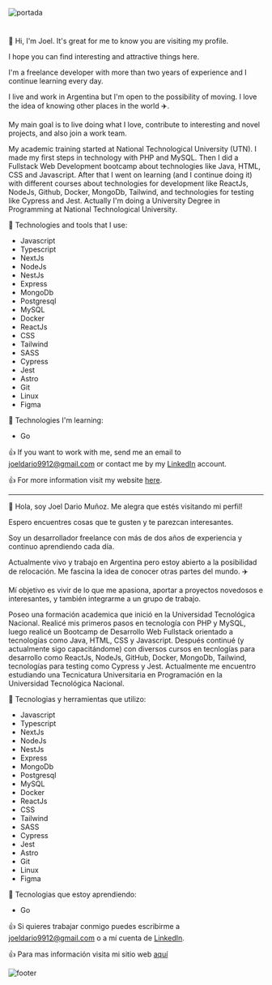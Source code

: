 ![portada](https://i.imgur.com/WHvbqUR.png "Portada Github")

#

👋 Hi, I'm Joel. It's great for me to know you are visiting my profile.

I hope you can find interesting and attractive things here.

I'm a freelance developer with more than two years of experience and I continue learning every day.

I live and work in Argentina but I'm open to the possibility of moving. I love the idea of knowing other places in the world :airplane:.

My main goal is to live doing what I love, contribute to interesting and novel projects, and also join a work team.

My academic training started at National Technological University (UTN). I made my first steps in technology with PHP and MySQL. Then I did a Fullstack Web Development bootcamp about technologies like Java, HTML, CSS and Javascript. After that I went on  learning (and I continue doing it) with different courses about technologies for development like ReactJs, NodeJs, Github, Docker, MongoDb, Tailwind, and technologies for testing like Cypress and Jest.
Actually I'm doing a University Degree in Programming at National Technological University.

:wrench: Technologies and tools that I use:

* Javascript
* Typescript
* NextJs
* NodeJs
* NestJs
* Express
* MongoDb
* Postgresql
* MySQL
* Docker
* ReactJs
* CSS
* Tailwind
* SASS
* Cypress
* Jest
* Astro
* Git
* Linux
* Figma

:wrench: Technologies I'm learning:

* Go
  
:+1: If you want to work with me, send me an email to joeldario9912@gmail.com or contact me by my [LinkedIn](https://www.linkedin.com/in/joel-develop) account.

:+1: For more information visit my website [here](https://joel-develop.netlify.app/en).

---

👋 Hola, soy Joel Dario Muñoz. Me alegra que estés visitando mi perfil! 

Espero encuentres cosas que te gusten y te parezcan interesantes.

Soy un desarrollador freelance con más de dos años de experiencia y continuo aprendiendo cada día.

Actualmente vivo y trabajo en Argentina pero estoy abierto a la posibilidad de relocación. Me fascina la idea de conocer otras partes del mundo. :airplane:

Mí objetivo es vivir de lo que me apasiona, aportar a proyectos novedosos e interesantes, y también integrarme a un grupo de trabajo.

Poseo una formación academica que inició en la Universidad Tecnológica Nacional. Realicé mis primeros pasos en tecnología con PHP y MySQL, luego realicé un Bootcamp de Desarrollo Web Fullstack orientado a tecnologías como Java, HTML, CSS y Javascript. Después continué (y actualmente sigo capacitándome) con diversos cursos en tecnlogías para desarrollo como ReactJs, NodeJs, GitHub, Docker, MongoDb, Tailwind, tecnologías para testing como Cypress y Jest.
Actualmente me encuentro estudiando una Tecnicatura Universitaria en Programación en la Universidad Tecnológica Nacional.

:wrench: Tecnologias y herramientas que utilizo:

* Javascript
* Typescript
* NextJs
* NodeJs
* NestJs
* Express
* MongoDb
* Postgresql
* MySQL
* Docker
* ReactJs
* CSS
* Tailwind
* SASS
* Cypress
* Jest
* Astro
* Git
* Linux
* Figma

:wrench: Tecnologias que estoy aprendiendo:

* Go
  
:+1: Si quieres trabajar conmigo puedes escribirme a joeldario9912@gmail.com o a mí cuenta de [LinkedIn](https://www.linkedin.com/in/joel-develop).

:+1: Para mas información visita mi sitio web [aquí](https://joel-develop.netlify.app/es)

![footer](https://i.imgur.com/qT4Uc2j.png "Footer Github")
